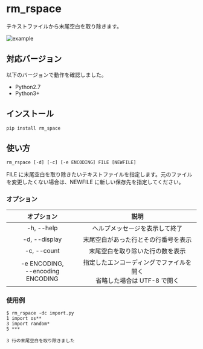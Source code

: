 # rm_rspace #
テキストファイルから末尾空白を取り除きます。

![example](https://user-images.githubusercontent.com/42906988/49338917-94506e00-f66c-11e8-85d1-b67351bd3e96.png)

## 対応バージョン ##
以下のバージョンで動作を確認しました。
- Python2.7
- Python3+

## インストール ##
```
pip install rm_space
```

## 使い方 ##
```
rm_rspace [-d] [-c] [-e ENCODING] FILE [NEWFILE]
```
FILE に末尾空白を取り除きたいテキストファイルを指定します。元のファイルを変更したくない場合は、NEWFILE に新しい保存先を指定してください。

### オプション ###
|オプション|説明|
|:-------:|:----:|
| -h, --help                            |ヘルプメッセージを表示して終了|
| -d, --display                         |末尾空白があった行とその行番号を表示|
| -c, --count                           |末尾空白を取り除いた行の数を表示|
| -e ENCODING, <br> --encoding ENCODING |指定したエンコーディングでファイルを開く <br> 省略した場合は UTF-8 で開く| 

### 使用例 ###
```
$ rm_rspace -dc import.py
1 import os**
3 import random*
5 ***

3 行の末尾空白を取り除きました
```
